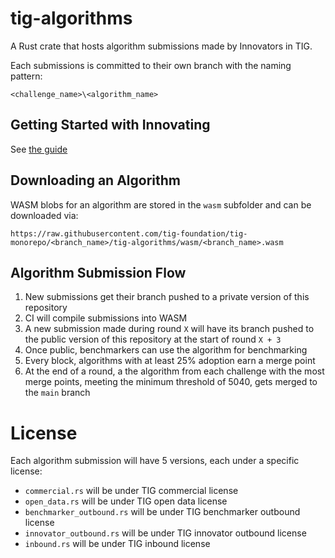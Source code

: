# tig-algorithms

A Rust crate that hosts algorithm submissions made by Innovators in TIG.

Each submissions is committed to their own branch with the naming pattern:

`<challenge_name>\<algorithm_name>` 

## Getting Started with Innovating

See [the guide](../docs/guides/innovating.md)

## Downloading an Algorithm

WASM blobs for an algorithm are stored in the `wasm` subfolder and can be downloaded via:

`https://raw.githubusercontent.com/tig-foundation/tig-monorepo/<branch_name>/tig-algorithms/wasm/<branch_name>.wasm`

## Algorithm Submission Flow

1. New submissions get their branch pushed to a private version of this repository
2. CI will compile submissions into WASM
3. A new submission made during round `X` will have its branch pushed to the public version of this repository at the start of round `X + 3`
4. Once public, benchmarkers can use the algorithm for benchmarking
5. Every block, algorithms with at least 25% adoption earn a merge point
6. At the end of a round, a the algorithm from each challenge with the most merge points, meeting the minimum threshold of 5040, gets merged to the `main` branch

# License

Each algorithm submission will have 5 versions, each under a specific license:

* `commercial.rs` will be under TIG commercial license
* `open_data.rs` will be under TIG open data license
* `benchmarker_outbound.rs` will be under TIG benchmarker outbound license
* `innovator_outbound.rs` will be under TIG innovator outbound license
* `inbound.rs` will be under TIG inbound license